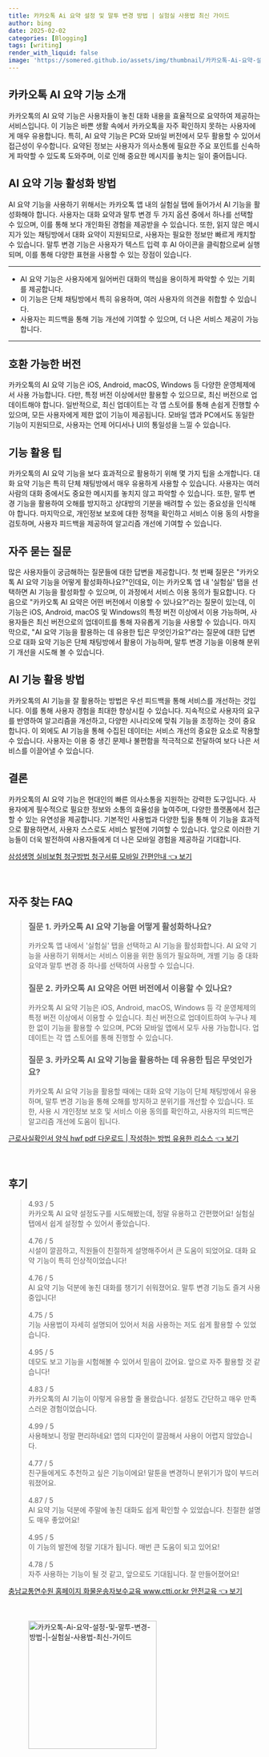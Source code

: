 ```yaml
---
title: 카카오톡 Ai 요약 설정 및 말투 변경 방법 | 실험실 사용법 최신 가이드
author: bing
date: 2025-02-02
categories: [Blogging]
tags: [writing]
render_with_liquid: false
image: 'https://somered.github.io/assets/img/thumbnail/카카오톡-Ai-요약-설정-및-말투-변경-방법-|-실험실-사용법-최신-가이드.webp'
---
```



<h2 id='카카오톡_AI_요약_기능_소개'>카카오톡 AI 요약 기능 소개</h2>

<p>카카오톡의 AI 요약 기능은 사용자들이 놓친 대화 내용을 효율적으로 요약하여 제공하는 서비스입니다. 이 기능은 바쁜 생활 속에서 카카오톡을 자주 확인하지 못하는 사용자에게 매우 유용합니다. 특히, AI 요약 기능은 PC와 모바일 버전에서 모두 활용할 수 있어서 접근성이 우수합니다. 요약된 정보는 사용자가 의사소통에 필요한 주요 포인트를 신속하게 파악할 수 있도록 도와주며, 이로 인해 중요한 메시지를 놓치는 일이 줄어듭니다. </p>

<h2 id='AI_요약_기능_활성화_방법'>AI 요약 기능 활성화 방법</h2>

<p>AI 요약 기능을 사용하기 위해서는 카카오톡 앱 내의 실험실 탭에 들어가서 AI 기능을 활성화해야 합니다. 사용자는 대화 요약과 말투 변경 두 가지 옵션 중에서 하나를 선택할 수 있으며, 이를 통해 보다 개인화된 경험을 제공받을 수 있습니다. 또한, 읽지 않은 메시지가 있는 채팅방에서 대화 요약이 지원되므로, 사용자는 필요한 정보만 빠르게 캐치할 수 있습니다. 말투 변경 기능은 사용자가 텍스트 입력 후 AI 아이콘을 클릭함으로써 실행되며, 이를 통해 다양한 표현을 사용할 수 있는 장점이 있습니다.</p>

<hr />

<ul>
    <li>AI 요약 기능은 사용자에게 잃어버린 대화의 핵심을 용이하게 파악할 수 있는 기회를 제공합니다.</li>
    <li>이 기능은 단체 채팅방에서 특히 유용하며, 여러 사용자의 의견을 취합할 수 있습니다.</li>
    <li>사용자는 피드백을 통해 기능 개선에 기여할 수 있으며, 더 나은 서비스 제공이 가능합니다.</li>
</ul>

<hr />

<h2 id='호환_가능한_버전'>호환 가능한 버전</h2>

<p>카카오톡의 AI 요약 기능은 iOS, Android, macOS, Windows 등 다양한 운영체제에서 사용 가능합니다. 다만, 특정 버전 이상에서만 활용할 수 있으므로, 최신 버전으로 업데이트해야 합니다. 일반적으로, 최신 업데이트는 각 앱 스토어를 통해 손쉽게 진행할 수 있으며, 모든 사용자에게 제한 없이 기능이 제공됩니다. 모바일 앱과 PC에서도 동일한 기능이 지원되므로, 사용자는 언제 어디서나 UI의 통일성을 느낄 수 있습니다.</p>

<h2 id='기능_활용_팁'>기능 활용 팁</h2>

<p>카카오톡의 AI 요약 기능을 보다 효과적으로 활용하기 위해 몇 가지 팁을 소개합니다. 대화 요약 기능은 특히 단체 채팅방에서 매우 유용하게 사용할 수 있습니다. 사용자는 여러 사람의 대화 중에서도 중요한 메시지를 놓치지 않고 파악할 수 있습니다. 또한, 말투 변경 기능을 활용하여 오해를 방지하고 상대방의 기분을 배려할 수 있는 중요성을 인식해야 합니다. 마지막으로, 개인정보 보호에 대한 정책을 확인하고 서비스 이용 동의 사항을 검토하며, 사용자 피드백을 제공하여 알고리즘 개선에 기여할 수 있습니다.</p>

<h2 id='자주_묻는_질문'>자주 묻는 질문</h2>

<p>많은 사용자들이 궁금해하는 질문들에 대한 답변을 제공합니다. 첫 번째 질문은 "카카오톡 AI 요약 기능을 어떻게 활성화하나요?"인데요, 이는 카카오톡 앱 내 '실험실' 탭을 선택하면 AI 기능을 활성화할 수 있으며, 이 과정에서 서비스 이용 동의가 필요합니다. 다음으로 "카카오톡 AI 요약은 어떤 버전에서 이용할 수 있나요?"라는 질문이 있는데, 이 기능은 iOS, Android, macOS 및 Windows의 특정 버전 이상에서 이용 가능하며, 사용자들은 최신 버전으로의 업데이트를 통해 자유롭게 기능을 사용할 수 있습니다. 마지막으로, "AI 요약 기능을 활용하는 데 유용한 팁은 무엇인가요?"라는 질문에 대한 답변으로 대화 요약 기능은 단체 채팅방에서 활용이 가능하며, 말투 변경 기능을 이용해 분위기 개선을 시도해 볼 수 있습니다.</p>

<h2 id='AI_기능_활용_방법'>AI 기능 활용 방법</h2>

<p>카카오톡의 AI 기능을 잘 활용하는 방법은 우선 피드백을 통해 서비스를 개선하는 것입니다. 이를 통해 사용자 경험을 최대한 향상시킬 수 있습니다. 지속적으로 사용자의 요구를 반영하여 알고리즘을 개선하고, 다양한 시나리오에 맞춰 기능을 조정하는 것이 중요합니다. 이 외에도 AI 기능을 통해 수집된 데이터는 서비스 개선의 중요한 요소로 작용할 수 있습니다. 사용자는 이용 중 생긴 문제나 불편함을 적극적으로 전달하여 보다 나은 서비스를 이끌어낼 수 있습니다.</p>

<h2 id='결론'>결론</h2>

<p>카카오톡의 AI 요약 기능은 현대인의 빠른 의사소통을 지원하는 강력한 도구입니다. 사용자에게 필수적으로 필요한 정보와 소통의 효율성을 높여주며, 다양한 플랫폼에서 접근할 수 있는 유연성을 제공합니다. 기본적인 사용법과 다양한 팁을 통해 이 기능을 효과적으로 활용하면서, 사용자 스스로도 서비스 발전에 기여할 수 있습니다. 앞으로 이러한 기능들이 더욱 발전하여 사용자들에게 더 나은 모바일 경험을 제공하길 기대합니다.</p>


<p><a class="click-button" title="삼성생명 실비보험 청구방법 청구서류 모바일 간편안내" href="https://somered.github.io/posts/%EC%82%BC%EC%84%B1%EC%83%9D%EB%AA%85-%EC%8B%A4%EB%B9%84%EB%B3%B4%ED%97%98-%EC%B2%AD%EA%B5%AC%EB%B0%A9%EB%B2%95-%EC%B2%AD%EA%B5%AC%EC%84%9C%EB%A5%98-%EB%AA%A8%EB%B0%94%EC%9D%BC-%EA%B0%84%ED%8E%B8%EC%95%88%EB%82%B4/" rel="dofollow">삼성생명 실비보험 청구방법 청구서류 모바일 간편안내 👈 보기</a></p><br>
<h2 id='자주_찾는_FAQ'>자주 찾는 FAQ</h2>
<div itemscope="" itemtype="https://schema.org/FAQPage"> 
<blockquote> 
<div itemscope="" itemprop="mainEntity" itemtype="https://schema.org/Question"> 
<h3 itemprop="name">질문 1. 카카오톡 AI 요약 기능을 어떻게 활성화하나요?</h3> 
<div itemscope="" itemprop="acceptedAnswer" itemtype="https://schema.org/Answer"> 
<span itemprop="text"> 
<p>카카오톡 앱 내에서 '실험실' 탭을 선택하고 AI 기능을 활성화합니다. AI 요약 기능을 사용하기 위해서는 서비스 이용을 위한 동의가 필요하며, 개별 기능 중 대화 요약과 말투 변경 중 하나를 선택하여 사용할 수 있습니다.</p> 
</span> 
</div> 
</div> 
<div itemscope="" itemprop="mainEntity" itemtype="https://schema.org/Question"> 
<h3 itemprop="name">질문 2. 카카오톡 AI 요약은 어떤 버전에서 이용할 수 있나요?</h3> 
<div itemscope="" itemprop="acceptedAnswer" itemtype="https://schema.org/Answer"> 
<span itemprop="text"> 
<p>카카오톡 AI 요약 기능은 iOS, Android, macOS, Windows 등 각 운영체제의 특정 버전 이상에서 이용할 수 있습니다. 최신 버전으로 업데이트하여 누구나 제한 없이 기능을 활용할 수 있으며, PC와 모바일 앱에서 모두 사용 가능합니다. 업데이트는 각 앱 스토어를 통해 진행할 수 있습니다.</p> 
</span> 
</div> 
</div> 
<div itemscope="" itemprop="mainEntity" itemtype="https://schema.org/Question"> 
<h3 itemprop="name">질문 3. 카카오톡 AI 요약 기능을 활용하는 데 유용한 팁은 무엇인가요?</h3> 
<div itemscope="" itemprop="acceptedAnswer" itemtype="https://schema.org/Answer"> 
<span itemprop="text"> 
<p>카카오톡 AI 요약 기능을 활용할 때에는 대화 요약 기능이 단체 채팅방에서 유용하며, 말투 변경 기능을 통해 오해를 방지하고 분위기를 개선할 수 있습니다. 또한, 사용 시 개인정보 보호 및 서비스 이용 동의를 확인하고, 사용자의 피드백은 알고리즘 개선에 도움이 됩니다.</p> 
</span> 
</div> 
</div> 
</blockquote> 
</div>
<p><a class="click-button" title="근로사실확인서 양식 hwf pdf 다운로드 | 작성하는 방법 유용한 리소스" href="https://somered.github.io/posts/%EA%B7%BC%EB%A1%9C%EC%82%AC%EC%8B%A4%ED%99%95%EC%9D%B8%EC%84%9C-%EC%96%91%EC%8B%9D-hwf-pdf-%EB%8B%A4%EC%9A%B4%EB%A1%9C%EB%93%9C-%EC%9E%91%EC%84%B1%ED%95%98%EB%8A%94-%EB%B0%A9%EB%B2%95-%EC%9C%A0%EC%9A%A9%ED%95%9C-%EB%A6%AC%EC%86%8C%EC%8A%A4/" rel="dofollow">근로사실확인서 양식 hwf pdf 다운로드 | 작성하는 방법 유용한 리소스 👈 보기</a></p><br>
<h2 id='후기'>후기</h2>
<div itemscope itemtype="https://schema.org/Product">
  <blockquote>
  <div itemprop="review" itemscope itemtype="https://schema.org/Review">
      <div itemprop="reviewRating" itemscope itemtype="https://schema.org/Rating"> <span itemprop="ratingValue">4.93</span> / <span itemprop="bestRating">5</span> </div>
      <span itemprop="reviewBody">카카오톡 AI 요약 설정도구를 시도해봤는데, 정말 유용하고 간편했어요! 실험실 탭에서 쉽게 설정할 수 있어서 좋았습니다.</span>
  </div>
  <br>
  <div itemprop="review" itemscope itemtype="https://schema.org/Review">
      <div itemprop="reviewRating" itemscope itemtype="https://schema.org/Rating"> <span itemprop="ratingValue">4.76</span> / <span itemprop="bestRating">5</span> </div>
      <span itemprop="reviewBody">시설이 깔끔하고, 직원들이 친절하게 설명해주어서 큰 도움이 되었어요. 대화 요약 기능이 특히 인상적이었습니다!</span>
  </div>
  <br>
  <div itemprop="review" itemscope itemtype="https://schema.org/Review">
      <div itemprop="reviewRating" itemscope itemtype="https://schema.org/Rating"> <span itemprop="ratingValue">4.76</span> / <span itemprop="bestRating">5</span> </div>
      <span itemprop="reviewBody">AI 요약 기능 덕분에 놓친 대화를 챙기기 쉬워졌어요. 말투 변경 기능도 즐겨 사용 중입니다!</span>
  </div>
  <br>
  <div itemprop="review" itemscope itemtype="https://schema.org/Review">
      <div itemprop="reviewRating" itemscope itemtype="https://schema.org/Rating"> <span itemprop="ratingValue">4.75</span> / <span itemprop="bestRating">5</span> </div>
      <span itemprop="reviewBody">기능 사용법이 자세히 설명되어 있어서 처음 사용하는 저도 쉽게 활용할 수 있었습니다.</span>
  </div>
  <br>
  <div itemprop="review" itemscope itemtype="https://schema.org/Review">
      <div itemprop="reviewRating" itemscope itemtype="https://schema.org/Rating"> <span itemprop="ratingValue">4.95</span> / <span itemprop="bestRating">5</span> </div>
      <span itemprop="reviewBody">데모도 보고 기능을 시험해볼 수 있어서 믿음이 갔어요. 앞으로 자주 활용할 것 같습니다!</span>
  </div>
  <br>
  <div itemprop="review" itemscope itemtype="https://schema.org/Review">
      <div itemprop="reviewRating" itemscope itemtype="https://schema.org/Rating"> <span itemprop="ratingValue">4.83</span> / <span itemprop="bestRating">5</span> </div>
      <span itemprop="reviewBody">카카오톡의 AI 기능이 이렇게 유용할 줄 몰랐습니다. 설정도 간단하고 매우 만족스러운 경험이었습니다.</span>
  </div>
  <br>
  <div itemprop="review" itemscope itemtype="https://schema.org/Review">
      <div itemprop="reviewRating" itemscope itemtype="https://schema.org/Rating"> <span itemprop="ratingValue">4.99</span> / <span itemprop="bestRating">5</span> </div>
      <span itemprop="reviewBody">사용해보니 정말 편리하네요! 앱의 디자인이 깔끔해서 사용이 어렵지 않았습니다.</span>
  </div>
  <br>
  <div itemprop="review" itemscope itemtype="https://schema.org/Review">
      <div itemprop="reviewRating" itemscope itemtype="https://schema.org/Rating"> <span itemprop="ratingValue">4.77</span> / <span itemprop="bestRating">5</span> </div>
      <span itemprop="reviewBody">친구들에게도 추천하고 싶은 기능이에요! 말툰을 변경하니 분위기가 많이 부드러워졌어요.</span>
  </div>
  <br>
  <div itemprop="review" itemscope itemtype="https://schema.org/Review">
      <div itemprop="reviewRating" itemscope itemtype="https://schema.org/Rating"> <span itemprop="ratingValue">4.87</span> / <span itemprop="bestRating">5</span> </div>
      <span itemprop="reviewBody">AI 요약 기능 덕분에 주말에 놓친 대화도 쉽게 확인할 수 있었습니다. 친절한 설명도 매우 좋았어요!</span>
  </div>
  <br>
  <div itemprop="review" itemscope itemtype="https://schema.org/Review">
      <div itemprop="reviewRating" itemscope itemtype="https://schema.org/Rating"> <span itemprop="ratingValue">4.95</span> / <span itemprop="bestRating">5</span> </div>
      <span itemprop="reviewBody">이 기능의 발전에 정말 기대가 됩니다. 매번 큰 도움이 되고 있어요!</span>
  </div>
  <br>
  <div itemprop="review" itemscope itemtype="https://schema.org/Review">
      <div itemprop="reviewRating" itemscope itemtype="https://schema.org/Rating"> <span itemprop="ratingValue">4.78</span> / <span itemprop="bestRating">5</span> </div>
      <span itemprop="reviewBody">자주 사용하는 기능이 될 것 같고, 앞으로도 기대됩니다. 잘 만들어졌어요!</span>
  </div>
  </blockquote>
</div>
<p><a class="click-button" title="충남교통연수원 홈페이지 화물운송자보수교육 www.ctti.or.kr 안전교육" href="https://somered.github.io/posts/%EC%B6%A9%EB%82%A8%EA%B5%90%ED%86%B5%EC%97%B0%EC%88%98%EC%9B%90-%ED%99%88%ED%8E%98%EC%9D%B4%EC%A7%80-%ED%99%94%EB%AC%BC%EC%9A%B4%EC%86%A1%EC%9E%90%EB%B3%B4%EC%88%98%EA%B5%90%EC%9C%A1-www.ctti.or.kr-%EC%95%88%EC%A0%84%EA%B5%90%EC%9C%A1/" rel="dofollow">충남교통연수원 홈페이지 화물운송자보수교육 www.ctti.or.kr 안전교육 👈 보기</a></p><br>
<figure class="image"><img src="https://somered.github.io/assets/img/thumbnail/카카오톡-Ai-요약-설정-및-말투-변경-방법-|-실험실-사용법-최신-가이드.webp" alt="카카오톡-Ai-요약-설정-및-말투-변경-방법-|-실험실-사용법-최신-가이드" width="256" height="256"></figure>